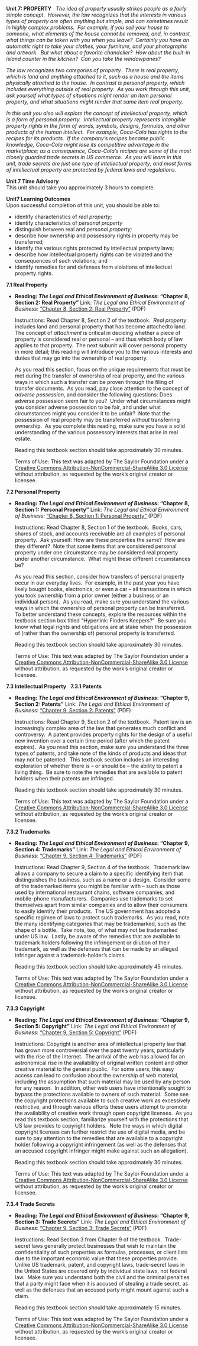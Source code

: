 **Unit 7: PROPERTY** <span id="7"></span> 
*The idea of property usually strikes people as a fairly simple
concept.  However, the law recognizes that the interests in various
types of property are often anything but simple, and can sometimes
result in highly complex problems.  For example, if you sell your house
to someone, what elements of the house cannot be removed, and, in
contrast, what things can be taken with you when you leave?  Certainly
you have an automatic right to take your clothes, your furniture, and
your photographs and artwork.  But what about a favorite chandelier? 
How about the built-in island counter in the kitchen?  Can you take the
windowpanes?*  
  
 *The law recognizes two categories of property.  There is* *real
property, which is land and anything attached to it, such as a house and
the items physically attached to the house.  In contrast is* *personal
property, which includes everything outside of real property.  As you
work through this unit, ask yourself what types of situations might
render an item personal property, and what situations might render that
same item real property.*  
  
 *In this unit you also will explore the concept of* *intellectual
property, which is a form of personal property.  Intellectual property
represents intangible property rights in the form of words, symbols,
designs, formulas, and other products of the human intellect.  For
example, Coca-Cola has rights to the recipes for its products.  If the
company’s recipes became public knowledge, Coca-Cola might lose its
competitive advantage in the marketplace; as a consequence, Coca-Cola’s
recipes are some of the most closely guarded trade secrets in US
commerce.  As you will learn in this unit, trade secrets are just one
type of intellectual property; and most forms of intellectual property
are protected by federal laws and regulations.*

**Unit 7 Time Advisory**  
This unit should take you approximately 3 hours to complete.

**Unit7 Learning Outcomes**  
Upon successful completion of this unit, you should be able to:  
-   identify characteristics of *real property*;
-   identify characteristics of *personal property*
-   distinguish between real and *personal property;*
-   describe how ownership and possessory rights in property may be
    transferred;
-   identify the various rights protected by intellectual property laws;
-   describe how intellectual property rights can be violated and the
    consequences of such violations; and
-   identify remedies for and defenses from violations of intellectual
    property rights.

**7.1 Real Property** <span id="7.1"></span> 
-   **Reading: *The Legal and Ethical Environment of Business*: “Chapter
    8, Section 2: Real Property”**
    Link: *The Legal and Ethical Environment of Business*: [“Chapter 8,
    Section 2: Real
    Property”](https://resources.saylor.org/wwwresources/archived/site/wp-content/uploads/2013/06/Legal-Ethical-Environment-Ch8.pdf)
    (PDF)  
      
     Instructions: Read Chapter 8, Section 2 of the textbook.  *Real
    property* includes land and personal property that has become
    attachedto land.  The concept of *attachment* is critical in
    deciding whether a piece of property is considered real or personal
    – and thus which body of law applies to that property.  The next
    subunit will cover personal property in more detail; this reading
    will introduce you to the various interests and duties that may go
    into the ownership of real property.  
      
     As you read this section, focus on the unique requirements that
    must be met during the transfer of ownership of real property, and
    the various ways in which such a transfer can be proven through the
    filing of transfer documents.  As you read, pay close attention to
    the concept of *adverse possession*, and consider the following
    questions: Does adverse possession seem fair to you?  Under what
    circumstances might you consider adverse possession to be fair, and
    under what circumstances might you consider it to be unfair?  Note
    that the possession of real property may be transferred *without*
    transferring ownership.  As you complete this reading, make sure you
    have a solid understanding of the various possessory interests that
    arise in real estate.  
      
     Reading this textbook section should take approximately 30
    minutes.  
      
     Terms of Use: This text was adapted by The Saylor Foundation under
    a [Creative Commons Attribution-NonCommercial-ShareAlike 3.0
    License](http://creativecommons.org/licenses/by-nc-sa/3.0/) without
    attribution, as requested by the work’s original creator or
    licensee.

**7.2 Personal Property** <span id="7.2"></span> 
-   **Reading: *The Legal and Ethical Environment of Business*: “Chapter
    8, Section 1: Personal Property”**
    Link: *The Legal and Ethical Environment of Business:* [“Chapter 8,
    Section 1: Personal
    Property”](https://resources.saylor.org/wwwresources/archived/site/wp-content/uploads/2013/06/Legal-Ethical-Environment-Ch8.pdf)
    (PDF)  
      
     Instructions: Read Chapter 8, Section 1 of the textbook.  Books,
    cars, shares of stock, and accounts receivable are all examples of
    personal property.  Ask yourself: How are these properties the
    same?  How are they different?  Note that some items that are
    considered personal property under one circumstance may be
    considered real property under another circumstance.  What might
    these different circumstances be?  
      
     As you read this section, consider how transfers of personal
    property occur in our everyday lives.  For example, in the past year
    you have likely bought books, electronics, or even a car – all
    transactions in which you took ownership from a prior owner (either
    a business or an individual person).  As you read, make sure you
    understand the various ways in which the ownership of personal
    property can be transferred.  To better understand these concepts,
    explore the resources within the textbook section box titled
    "Hyperlink: Finders Keepers?"  Be sure you know what legal rights
    and obligations are at stake when the possession of (rather than the
    ownership of) personal property is transferred.  
      
     Reading this textbook section should take approximately 30
    minutes.  
      
     Terms of Use: This text was adapted by The Saylor Foundation under
    a [Creative Commons Attribution-NonCommercial-ShareAlike 3.0
    License](http://creativecommons.org/licenses/by-nc-sa/3.0/) without
    attribution, as requested by the work’s original creator or
    licensee.

**7.3 Intellectual Property** <span id="7.3"></span> 
**7.3.1 Patents** <span id="7.3.1"></span> 
-   **Reading: *The Legal and Ethical Environment of Business*: “Chapter
    9, Section 2: Patents”**
    Link: *The Legal and Ethical Environment of Business*: [“Chapter 9,
    Section 2:
    Patents”](https://resources.saylor.org/wwwresources/archived/site/wp-content/uploads/2013/06/Legal-Ethical-Environment-Ch9.pdf)
    (PDF)  
      
     Instructions: Read Chapter 9, Section 2 of the textbook.  Patent
    law is an increasingly complex area of the law that generates much
    conflict and controversy.  A patent provides property rights for the
    design of a useful new invention over a certain time period (after
    which the patent expires).  As you read this section, make sure you
    understand the three types of patents, and take note of the kinds of
    products and ideas that may not be patented.  This textbook section
    includes an interesting exploration of whether there is – or should
    be – the ability to patent a living thing.  Be sure to note the
    remedies that are available to patent holders when their patents are
    infringed.  
      
     Reading this textbook section should take approximately 30
    minutes.  
      
     Terms of Use: This text was adapted by The Saylor Foundation under
    a [Creative Commons Attribution-NonCommercial-ShareAlike 3.0
    License](http://creativecommons.org/licenses/by-nc-sa/3.0/) without
    attribution, as requested by the work’s original creator or
    licensee.

**7.3.2 Trademarks** <span id="7.3.2"></span> 
-   **Reading: *The Legal and Ethical Environment of Business*: “Chapter
    9, Section 4: Trademarks”**
    Link: *The Legal and Ethical Environment of Business*: [“Chapter 9,
    Section 4:
    Trademarks”](https://resources.saylor.org/wwwresources/archived/site/wp-content/uploads/2013/06/Legal-Ethical-Environment-Ch9.pdf)
    (PDF)  
      
     Instructions: Read Chapter 9, Section 4 of the textbook.  Trademark
    law allows a company to secure a claim to a specific identifying
    item that distinguishes the business, such as a name or a design. 
    Consider some of the trademarked items you might be familiar with –
    such as those used by international restaurant chains, software
    companies, and mobile-phone manufacturers.  Companies use trademarks
    to set themselves apart from similar companies and to allow their
    consumers to easily identify their products.  The US government has
    adopted a specific regimen of laws to protect such trademarks.  As
    you read, note the many identifying categories that may be
    trademarked, such as the shape of a bottle.  Take note, too, of what
    may not be trademarked under US law.  Lastly, be aware of the
    remedies that are available to trademark holders following the
    infringement or dilution of their trademark, as well as the defenses
    that can be made by an alleged infringer against a
    trademark-holder’s claims.  
      
     Reading this textbook section should take approximately 45
    minutes.  
      
     Terms of Use: This text was adapted by The Saylor Foundation under
    a [Creative Commons Attribution-NonCommercial-ShareAlike 3.0
    License](http://creativecommons.org/licenses/by-nc-sa/3.0/) without
    attribution, as requested by the work’s original creator or
    licensee.

**7.3.3 Copyright** <span id="7.3.3"></span> 
-   **Reading: *The Legal and Ethical Environment of Business*: “Chapter
    9, Section 5: Copyright”**
    Link: *The Legal and Ethical Environment of Business*: [“Chapter 9,
    Section 5:
    Copyright”](https://resources.saylor.org/wwwresources/archived/site/wp-content/uploads/2013/06/Legal-Ethical-Environment-Ch9.pdf)
    (PDF)  
      
     Instructions: Copyright is another area of intellectual property
    law that has grown more controversial over the past twenty years,
    particularly with the rise of the Internet.  The arrival of the web
    has allowed for an astronomical rise in the availability of original
    written content and other creative material to the general public. 
    For some users, this easy access can lead to confusion about the
    ownership of web material, including the assumption that such
    material may be used by any person for any reason.  In addition,
    other web users have intentionally sought to bypass the protections
    available to owners of such material.  Some see the copyright
    protections available to such creative work as excessively
    restrictive, and through various efforts these users attempt to
    promote the availability of creative work through open copyright
    licenses.  As you read this textbook section, familiarize yourself
    with the protections that US law provides to copyright holders. 
    Note the ways in which digital copyright licenses can further
    restrict the use of digital media, and be sure to pay attention to
    the remedies that are available to a copyright holder following a
    copyright infringement (as well as the defenses that an accused
    copyright infringer might make against such an allegation).  
      
     Reading this textbook section should take approximately 30
    minutes.  
      
     Terms of Use: This text was adapted by The Saylor Foundation under
    a [Creative Commons Attribution-NonCommercial-ShareAlike 3.0
    License](http://creativecommons.org/licenses/by-nc-sa/3.0/) without
    attribution, as requested by the work’s original creator or
    licensee.

**7.3.4 Trade Secrets** <span id="7.3.4"></span> 
-   **Reading: *The Legal and Ethical Environment of Business*: “Chapter
    9, Section 3: Trade Secrets”**
    Link: *The Legal and Ethical Environment of Business*: [“Chapter 9,
    Section 3: Trade
    Secrets”](https://resources.saylor.org/wwwresources/archived/site/wp-content/uploads/2013/06/Legal-Ethical-Environment-Ch9.pdf)
    (PDF)  
      
     Instructions: Read Section 3 from Chapter 9 of the textbook. 
    Trade-secret laws generally protect businesses that wish to maintain
    the confidentiality of such properties as formulas, processes, or
    client lists due to the important economic value that these
    properties provide.  Unlike US trademark, patent, and copyright
    laws, trade-secret laws in the United States are covered only by
    individual state laws, not federal law.  Make sure you understand
    both the civil and the criminal penalties that a party might face
    when it is accused of stealing a trade secret, as well as the
    defenses that an accused party might mount against such a claim.  
      
     Reading this textbook section should take approximately 15
    minutes.  
      
     Terms of Use: This text was adapted by The Saylor Foundation under
    a [Creative Commons Attribution-NonCommercial-ShareAlike 3.0
    License](http://creativecommons.org/licenses/by-nc-sa/3.0/) without
    attribution, as requested by the work’s original creator or
    licensee.


